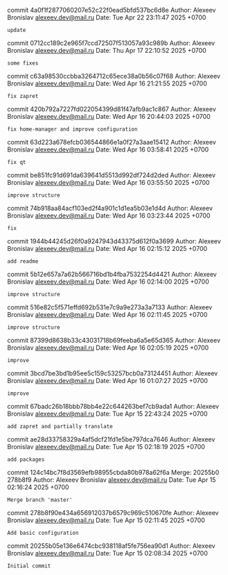 commit 4a0f1f2877060207e52c22f0ead5bfd537bc6d8e
Author: Alexeev Bronislav <alexeev.dev@mail.ru>
Date:   Tue Apr 22 23:11:47 2025 +0700

    update

commit 0712cc189c2e965f7ccd72507f513057a93c989b
Author: Alexeev Bronislav <alexeev.dev@mail.ru>
Date:   Thu Apr 17 22:10:52 2025 +0700

    some fixes

commit c63a98530ccbba3264712c65ece38a0b56c07f68
Author: Alexeev Bronislav <alexeev.dev@mail.ru>
Date:   Wed Apr 16 21:21:55 2025 +0700

    fix zapret

commit 420b792a7227fd022054399d81f47afb9ac1c867
Author: Alexeev Bronislav <alexeev.dev@mail.ru>
Date:   Wed Apr 16 20:44:03 2025 +0700

    fix home-manager and improve configuration

commit 63d223a678efcb036544866e1a0f27a3aae15412
Author: Alexeev Bronislav <alexeev.dev@mail.ru>
Date:   Wed Apr 16 03:58:41 2025 +0700

    fix qt

commit be851fc91d691da639641d5513d992df724d2ded
Author: Alexeev Bronislav <alexeev.dev@mail.ru>
Date:   Wed Apr 16 03:55:50 2025 +0700

    improve structure

commit 74b918aa84acf103ed2f4a901c1d1ea5b03e1d4d
Author: Alexeev Bronislav <alexeev.dev@mail.ru>
Date:   Wed Apr 16 03:23:44 2025 +0700

    fix

commit 1944b44245d26f0a9247943d43375d612f0a3699
Author: Alexeev Bronislav <alexeev.dev@mail.ru>
Date:   Wed Apr 16 02:15:12 2025 +0700

    add readme

commit 5b12e657a7a62b566716bd1b4fba7532254d4421
Author: Alexeev Bronislav <alexeev.dev@mail.ru>
Date:   Wed Apr 16 02:14:00 2025 +0700

    improve structure

commit 516e82c5f571effd692b531e7c9a9e273a3a7133
Author: Alexeev Bronislav <alexeev.dev@mail.ru>
Date:   Wed Apr 16 02:11:45 2025 +0700

    improve structure

commit 87399d8638b33c43031718b69feeba6a5e65d365
Author: Alexeev Bronislav <alexeev.dev@mail.ru>
Date:   Wed Apr 16 02:05:19 2025 +0700

    improve

commit 3bcd7be3bd1b95ee5c159c53257bcb0a73124451
Author: Alexeev Bronislav <alexeev.dev@mail.ru>
Date:   Wed Apr 16 01:07:27 2025 +0700

    improve

commit 67badc26b18bbb78bb4e22c644263bef7cb9ada1
Author: Alexeev Bronislav <alexeev.dev@mail.ru>
Date:   Tue Apr 15 22:43:24 2025 +0700

    add zapret and partially translate

commit ae28d33758329a4af5dcf21fd1e5be797dca7646
Author: Alexeev Bronislav <alexeev.dev@mail.ru>
Date:   Tue Apr 15 02:18:19 2025 +0700

    add packages

commit 124c14bc7f8d3569efb98955cbda80b978a62f6a
Merge: 20255b0 278b8f9
Author: Alexeev Bronislav <alexeev.dev@mail.ru>
Date:   Tue Apr 15 02:16:24 2025 +0700

    Merge branch 'master'

commit 278b8f90e434a656912037b6579c969c510670fe
Author: Alexeev Bronislav <alexeev.dev@mail.ru>
Date:   Tue Apr 15 02:11:45 2025 +0700

    Add basic configuration

commit 20255b05e136e6474cbc938118af5fe756ea90d1
Author: Alexeev Bronislav <alexeev.dev@mail.ru>
Date:   Tue Apr 15 02:08:34 2025 +0700

    Initial commit
